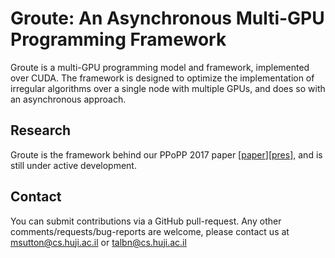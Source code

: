 Groute: An Asynchronous Multi-GPU Programming Framework
=========================================================

Groute is a multi-GPU programming model and framework, implemented over CUDA. 
The framework is designed to optimize the implementation of irregular algorithms 
over a single node with multiple GPUs, and does so with an asynchronous approach.

Research
--------
Groute is the framework behind our PPoPP 2017 paper [[paper](http://dl.acm.org/citation.cfm?id=3018756)][[pres](http://www.cs.huji.ac.il/~msutton/groute-ppopp-2017-pres.pdf)],
and is still under active development.

Contact
-------
You can submit contributions via a GitHub pull-request.
Any other comments/requests/bug-reports are welcome, please contact us at 
msutton@cs.huji.ac.il or talbn@cs.huji.ac.il
